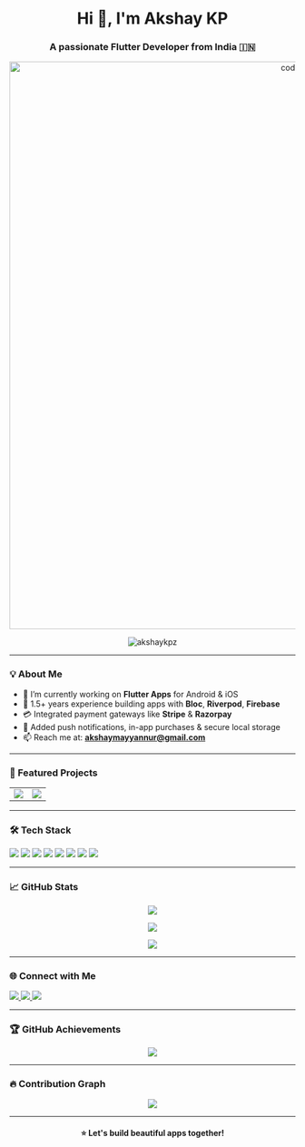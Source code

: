 <!-- GitHub Profile README -->

<h1 align="center">Hi 👋, I'm Akshay KP</h1>
<h3 align="center">A passionate Flutter Developer from India 🇮🇳</h3>

<p align="center">
  <img src="https://user-images.githubusercontent.com/74038190/225813708-98b745f2-7d22-48cf-9150-083f1b00d6c9.gif" alt="coder gif" width="1000"/>
</p>

<p align="center">
  <img src="https://komarev.com/ghpvc/?username=akshaykpz&label=Profile%20views&color=0e75b6&style=flat" alt="akshaykpz" />
</p>

---

### 💡 About Me

- 🔭 I’m currently working on **Flutter Apps** for Android & iOS
- 🌱 1.5+ years experience building apps with **Bloc**, **Riverpod**, **Firebase**
- 💳 Integrated payment gateways like **Stripe** & **Razorpay**
- 🔔 Added push notifications, in-app purchases & secure local storage
- 📫 Reach me at: **[akshaymayyannur@gmail.com](mailto:akshaymayyannur@gmail.com)**

---

### 🚀 Featured Projects

<table>
  <tr>
    <td align="center">
      <a href="https://github.com/akshaykpz/flutter_todo_app">
        <img src="https://github-readme-stats.vercel.app/api/pin/?username=akshaykpz&repo=flutter_todo_app&theme=tokyonight" />
      </a>
    </td>
    <td align="center">
      <a href="https://github.com/akshaykpz/food_delivery_ui">
        <img src="https://github-readme-stats.vercel.app/api/pin/?username=akshaykpz&repo=food_delivery_ui&theme=tokyonight" />
      </a>
    </td>
  </tr>
</table>

---

### 🛠️ Tech Stack

<p>
  <img src="https://img.shields.io/badge/Dart-0175C2?style=for-the-badge&logo=dart&logoColor=white"/>
  <img src="https://img.shields.io/badge/Flutter-02569B?style=for-the-badge&logo=flutter&logoColor=white"/>
  <img src="https://img.shields.io/badge/Firebase-FFCA28?style=for-the-badge&logo=firebase&logoColor=black"/>
  <img src="https://img.shields.io/badge/Bloc-6A1B9A?style=for-the-badge&logo=bloc&logoColor=white"/>
  <img src="https://img.shields.io/badge/Riverpod-009688?style=for-the-badge&logo=riverpod&logoColor=white"/>
  <img src="https://img.shields.io/badge/Java-ED8B00?style=for-the-badge&logo=java&logoColor=white"/>
  <img src="https://img.shields.io/badge/Git-F05032?style=for-the-badge&logo=git&logoColor=white"/>
  <img src="https://img.shields.io/badge/Figma-FF7262?style=for-the-badge&logo=figma&logoColor=white"/>
</p>

---

### 📈 GitHub Stats

<p align="center">
  <img src="https://github-readme-stats.vercel.app/api?username=akshaykpz&show_icons=true&theme=tokyonight" />
</p>

<p align="center">
  <img src="https://github-readme-streak-stats.herokuapp.com/?user=akshaykpz&theme=tokyonight" />
</p>

<p align="center">
  <img src="https://github-readme-stats.vercel.app/api/top-langs/?username=akshaykpz&layout=compact&theme=tokyonight" />
</p>

---

### 🌐 Connect with Me

<p>
  <a href="https://twitter.com/akshayk83326964" target="_blank">
    <img src="https://img.shields.io/twitter/follow/akshayk83326964?logo=twitter&style=for-the-badge" />
  </a>
  <a href="https://linkedin.com/in/akshay-kp" target="_blank">
    <img src="https://img.shields.io/badge/-Akshay%20KP-blue?style=for-the-badge&logo=Linkedin&logoColor=white" />
  </a>
  <a href="https://instagram.com/akshay_hastha" target="_blank">
    <img src="https://img.shields.io/badge/-@akshay_hastha-E4405F?style=for-the-badge&logo=Instagram&logoColor=white" />
  </a>
</p>

---

### 🏆 GitHub Achievements

<p align="center">
  <a href="https://github.com/ryo-ma/github-profile-trophy">
    <img src="https://github-profile-trophy.vercel.app/?username=akshaykpz&theme=radical&row=1&margin-w=15&margin-h=15" />
  </a>
</p>

---

### 🔥 Contribution Graph

<p align="center">
  <img src="https://github-readme-activity-graph.cyclic.app/graph?username=akshaykpz&theme=tokyo-night" />
</p>

---

<h4 align="center">⭐ Let's build beautiful apps together!</h4>
